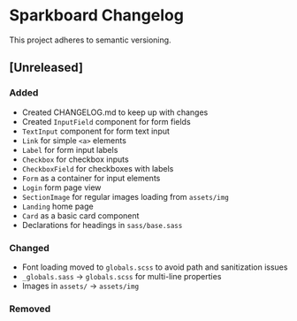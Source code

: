 # Sparkboard Changelog

This project adheres to semantic versioning.

## [Unreleased]

### Added

- Created CHANGELOG.md to keep up with changes
- Created `InputField` component for form fields
- `TextInput` component for form text input
- `Link` for simple `<a>` elements
- `Label` for form input labels
- `Checkbox` for checkbox inputs
- `CheckboxField` for checkboxes with labels
- `Form` as a container for input elements
- `Login` form page view
- `SectionImage` for regular images loading from `assets/img`
- `Landing` home page
- `Card` as a basic card component
- Declarations for headings in `sass/base.sass`

### Changed

- Font loading moved to `globals.scss` to avoid path and sanitization issues
- `_globals.sass` -> `globals.scss` for multi-line properties
- Images in `assets/` -> `assets/img`

### Removed
